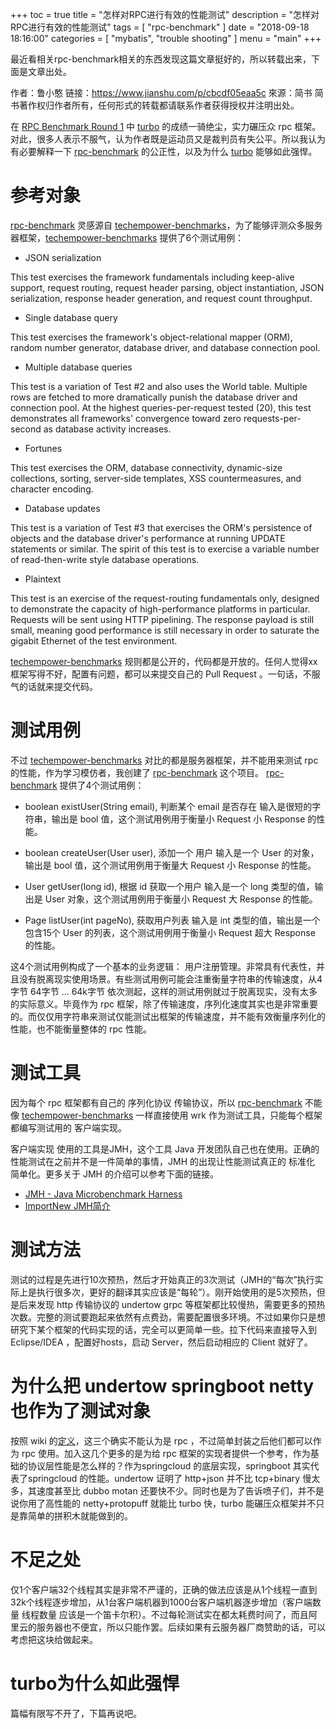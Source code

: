 +++
toc = true
title = "怎样对RPC进行有效的性能测试"
description = "怎样对RPC进行有效的性能测试"
tags = [
	"rpc-benchmark"
]
date = "2018-09-18 18:16:00"
categories = [
    "mybatis",
	"trouble shooting"
]
menu = "main"
+++

最近看相关rpc-benchmark相关的东西发现这篇文章挺好的，所以转载出来，下面是文章出处。

作者：鲁小憨
链接：https://www.jianshu.com/p/cbcdf05eaa5c
來源：简书
简书著作权归作者所有，任何形式的转载都请联系作者获得授权并注明出处。


在 [RPC Benchmark Round 1](https://www.jianshu.com/p/18c95649b1a4) 中 [turbo](https://link.jianshu.com/?t=https%3A%2F%2Fgithub.com%2Fhank-whu%2Fturbo-rpc) 的成绩一骑绝尘，实力碾压众 rpc 框架。对此，很多人表示不服气，认为作者既是运动员又是裁判员有失公平。所以我认为有必要解释一下 [rpc-benchmark](https://link.jianshu.com/?t=https%3A%2F%2Fgithub.com%2Fhank-whu%2Frpc-benchmark) 的公正性，以及为什么 [turbo](https://link.jianshu.com/?t=https%3A%2F%2Fgithub.com%2Fhank-whu%2Fturbo-rpc) 能够如此强悍。

# 参考对象

[rpc-benchmark](https://link.jianshu.com/?t=https%3A%2F%2Fgithub.com%2Fhank-whu%2Frpc-benchmark) 灵感源自 [techempower-benchmarks](https://link.jianshu.com/?t=https%3A%2F%2Fwww.techempower.com%2Fbenchmarks%2F)，为了能够评测众多服务器框架，[techempower-benchmarks](https://link.jianshu.com/?t=https%3A%2F%2Fwww.techempower.com%2Fbenchmarks%2F) 提供了6个测试用例：

* JSON serialization

This test exercises the framework fundamentals including keep-alive support, request routing, request header parsing, object instantiation, JSON serialization, response header generation, and request count throughput.

* Single database query

This test exercises the framework's object-relational mapper (ORM), random number generator, database driver, and database connection pool.

* Multiple database queries

This test is a variation of Test #2 and also uses the World table. Multiple rows are fetched to more dramatically punish the database driver and connection pool. At the highest queries-per-request tested (20), this test demonstrates all frameworks' convergence toward zero requests-per-second as database activity increases.

* Fortunes

This test exercises the ORM, database connectivity, dynamic-size collections, sorting, server-side templates, XSS countermeasures, and character encoding.

* Database updates

This test is a variation of Test #3 that exercises the ORM's persistence of objects and the database driver's performance at running UPDATE statements or similar. The spirit of this test is to exercise a variable number of read-then-write style database operations.

* Plaintext

This test is an exercise of the request-routing fundamentals only, designed to demonstrate the capacity of high-performance platforms in particular. Requests will be sent using HTTP pipelining. The response payload is still small, meaning good performance is still necessary in order to saturate the gigabit Ethernet of the test environment.

[techempower-benchmarks](https://link.jianshu.com/?t=https%3A%2F%2Fwww.techempower.com%2Fbenchmarks%2F) 规则都是公开的，代码都是开放的。任何人觉得xx框架写得不好，配置有问题，都可以来提交自己的 Pull Request 。一句话，不服气的话就来提交代码。

# 测试用例

不过 [techempower-benchmarks](https://link.jianshu.com/?t=https%3A%2F%2Fwww.techempower.com%2Fbenchmarks%2F) 对比的都是服务器框架，并不能用来测试 rpc 的性能，作为学习模仿者，我创建了 [rpc-benchmark](https://link.jianshu.com/?t=https%3A%2F%2Fgithub.com%2Fhank-whu%2Frpc-benchmark) 这个项目。 [rpc-benchmark](https://link.jianshu.com/?t=https%3A%2F%2Fgithub.com%2Fhank-whu%2Frpc-benchmark) 提供了4个测试用例：

* boolean existUser(String email), 判断某个 email 是否存在
输入是很短的字符串，输出是 bool 值，这个测试用例用于衡量小 Request 小
Response 的性能。

* boolean createUser(User user), 添加一个 用户
输入是一个 User 的对象，输出是 bool 值，这个测试用例用于衡量大 Request 小 Response 的性能。

* User getUser(long id), 根据 id 获取一个用户
输入是一个 long 类型的值，输出是 User 对象，这个测试用例用于衡量小 Request 大 Response 的性能。

* Page<User> listUser(int pageNo), 获取用户列表
输入是 int 类型的值，输出是一个包含15个 User 的列表，这个测试用例用于衡量小 Request 超大 Response 的性能。

这4个测试用例构成了一个基本的业务逻辑： 用户注册管理。非常具有代表性，并且没有脱离现实使用场景。有些测试用例可能会注重衡量字符串的传输速度，从4字节 64字节 ... 64k字节 依次测起，这样的测试用例就过于脱离现实，没有太多的实际意义。毕竟作为 rpc 框架，除了传输速度，序列化速度其实也是非常重要的。而仅仅用字符串来测试仅能测试出框架的传输速度，并不能有效衡量序列化的性能，也不能衡量整体的 rpc 性能。

# 测试工具

因为每个 rpc 框架都有自己的 序列化协议 传输协议，所以 [rpc-benchmark](https://link.jianshu.com/?t=https%3A%2F%2Fgithub.com%2Fhank-whu%2Frpc-benchmark) 不能像 [techempower-benchmarks](https://link.jianshu.com/?t=https%3A%2F%2Fwww.techempower.com%2Fbenchmarks%2F) 一样直接使用 wrk 作为测试工具，只能每个框架都编写测试用的 客户端实现。

客户端实现 使用的工具是JMH，这个工具 Java 开发团队自己也在使用。正确的性能测试在之前并不是一件简单的事情，JMH 的出现让性能测试真正的 标准化 简单化。更多关于 JMH 的介绍可以参考下面的链接。

* [JMH - Java Microbenchmark Harness](https://link.jianshu.com/?t=http%3A%2F%2Ftutorials.jenkov.com%2Fjava-performance%2Fjmh.html)
* [ImportNew JMH简介](https://link.jianshu.com/?t=http%3A%2F%2Fwww.importnew.com%2F12548.html)

# 测试方法

测试的过程是先进行10次预热，然后才开始真正的3次测试（JMH的“每次”执行实际上是执行很多次，更好的翻译其实应该是“每轮”）。刚开始使用的是5次预热，但是后来发现 http 传输协议的 undertow grpc 等框架都比较慢热，需要更多的预热次数。完整的测试要跑起来依然有点费劲，需要配置很多环境。不过如果你只是想研究下某个框架的代码实现的话，完全可以更简单一些。拉下代码来直接导入到 Eclipse/IDEA ，配置好hosts，启动 Server，然后启动相应的 Client 就好了。

# 为什么把 undertow springboot netty 也作为了测试对象

按照 wiki 的[定义](https://link.jianshu.com/?t=https%3A%2F%2Fen.wikipedia.org%2Fwiki%2FRemote_procedure_call)，这三个确实不能认为是 rpc ，不过简单封装之后他们都可以作为 rpc 使用。加入这几个更多的是为给 rpc 框架的实现者提供一个参考，作为基础的协议层性能是怎么样的？作为springcloud 的底层实现，springboot 其实代表了springcloud 的性能。undertow 证明了 http+json 并不比 tcp+binary 慢太多，其速度甚至比 dubbo motan 还要快不少。同时也是为了告诉喷子们，并不是说你用了高性能的 netty+protopuff 就能比 turbo 快，turbo 能碾压众框架并不只是靠简单的拼积木就能做到的。

# 不足之处

仅1个客户端32个线程其实是非常不严谨的，正确的做法应该是从1个线程一直到32k个线程逐步增加，从1台客户端机器到1000台客户端机器逐步增加（客户端数量 线程数量 应该是一个笛卡尔积）。不过每轮测试实在都太耗费时间了，而且阿里云的服务器也不便宜，所以只能作罢。后续如果有云服务器厂商赞助的话，可以考虑把这块给做起来。

# turbo为什么如此强悍

篇幅有限写不开了，下篇再说吧。